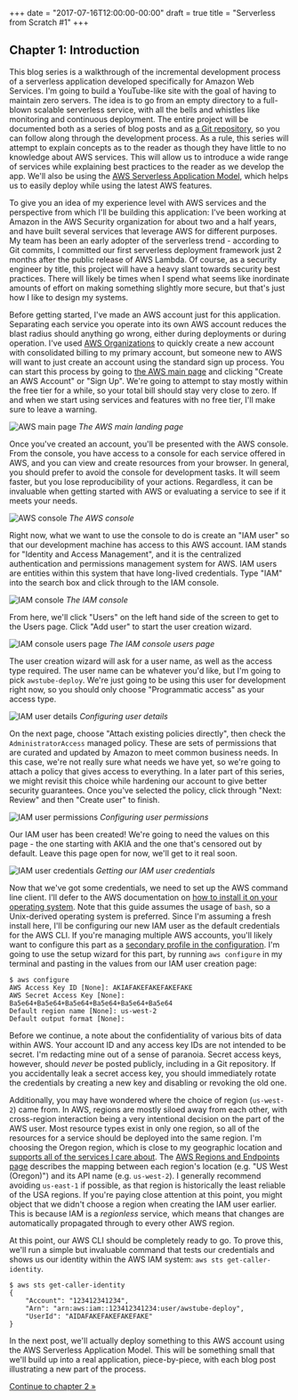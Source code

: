+++
date = "2017-07-16T12:00:00-00:00"
draft = true
title = "Serverless from Scratch #1"
+++

Chapter 1: Introduction
-----------------------

This blog series is a walkthrough of the incremental development process of a serverless
application developed specifically for Amazon Web Services. I'm going to build a YouTube-like
site with the goal of having to maintain zero servers. The idea is to go from an empty directory
to a full-blown scalable serverless service, with all the bells and whistles like monitoring
and continuous deployment. The entire project will be documented both as a series of blog posts
and as [a Git repository](https://github.com/schlarpc/awstube), so you can follow along through
the development process. As a rule, this series will attempt to explain concepts as to the reader
as though they have little to no knowledge about AWS services. This will allow us to introduce a
wide range of services while explaining best practices to the reader as we develop the app.
We'll also be using the
[AWS Serverless Application Model](https://github.com/awslabs/serverless-application-model),
which helps us to easily deploy while using the latest AWS features.

To give you an idea of my experience level with AWS services and the perspective from which I'll
be building this application: I've been working at Amazon in the AWS Security organization for
about two and a half years, and have built several services that leverage AWS for different
purposes. My team has been an early adopter of the serverless trend - according to Git commits,
I committed our first serverless deployment framework just 2 months after the public release of
AWS Lambda. Of course, as a security engineer by title, this project will have a heavy
slant towards security best practices. There will likely be times when I spend what seems like
inordinate amounts of effort on making something slightly more secure, but that's just how I
like to design my systems.

Before getting started, I've made an AWS account just for this application.
Separating each service you operate into its own AWS account reduces the blast
radius should anything go wrong, either during deployments or during operation. I've used
[AWS Organizations](https://aws.amazon.com/organizations/)
to quickly create a new account with consolidated billing to my primary account,
but someone new to AWS will want to just create an account using the standard sign up
process. You can start this process by going to [the AWS main page](https://aws.amazon.com/)
and clicking "Create an AWS Account" or "Sign Up". We're going to attempt to stay mostly within the
free tier for a while, so your total bill should stay very close to zero. If and when we start
using services and features with no free tier, I'll make sure to leave a warning.

<aside>
    <img src="/images/serverless/01-01.png" alt="AWS main page" />
    <em>The AWS main landing page</em>
</aside>

Once you've created an account, you'll be presented with the AWS console. From the console, you have
access to a console for each service offered in AWS, and you can view and create resources from your
browser. In general, you should prefer to avoid the console for development tasks. It will seem
faster, but you lose reproducibility of your actions. Regardless, it can be invaluable
when getting started with AWS or evaluating a service to see if it meets your needs.

<aside>
    <img src="/images/serverless/01-02.png" alt="AWS console" />
    <em>The AWS console</em>
</aside>

Right now, what we want to use the console to do is create an "IAM user" so that our
development machine has access to this AWS account. IAM stands for "Identity and Access Management",
and it is the centralized authentication and permissions management system for AWS. IAM users are
entities within this system that have long-lived credentials. Type "IAM" into the search box and
click through to the IAM console.

<aside>
    <img src="/images/serverless/01-03.png" alt="IAM console" />
    <em>The IAM console</em>
</aside>

From here, we'll click "Users" on the left hand side of the screen to get to the Users page.
Click "Add user" to start the user creation wizard.

<aside>
    <img src="/images/serverless/01-04.png" alt="IAM console users page" />
    <em>The IAM console users page</em>
</aside>

The user creation wizard will ask for a user name, as well as the access type required.
The user name can be whatever you'd like, but I'm going to pick `awstube-deploy`. We're just
going to be using this user for development right now, so you should only choose
"Programmatic access" as your access type.

<aside>
    <img src="/images/serverless/01-05.png" alt="IAM user details" />
    <em>Configuring user details</em>
</aside>

On the next page, choose "Attach existing policies directly", then check the
`AdministratorAccess` managed policy. These are sets of permissions that are
curated and updated by Amazon to meet common business needs. In this case, we're not really
sure what needs we have yet, so we're going to attach a policy that gives access to everything.
In a later part of this series, we might revisit this choice while hardening our account
to give better security guarantees. Once you've selected the policy, click through
"Next: Review" and then "Create user" to finish.

<aside>
    <img src="/images/serverless/01-06.png" alt="IAM user permissions" />
    <em>Configuring user permissions</em>
</aside>

Our IAM user has been created! We're going to need the values on this page - the one starting with
AKIA and the one that's censored out by default. Leave this page open for now, we'll get to it real
soon.

<aside>
    <img src="/images/serverless/01-07.png" alt="IAM user credentials" />
    <em>Getting our IAM user credentials</em>
</aside>

Now that we've got some credentials, we need to set up the AWS command line client.
I'll defer to the AWS documentation on
[how to install it on your operating system](http://docs.aws.amazon.com/cli/latest/userguide/installing.html).
Note that this guide assumes the usage of `bash`, so a Unix-derived operating system is preferred.
Since I'm assuming a fresh install here, I'll be configuring our new IAM user as the default
credentials for the AWS CLI. If you're managing multiple AWS accounts, you'll likely want to
configure this part as a
[secondary profile in the configuration](http://docs.aws.amazon.com/cli/latest/userguide/cli-multiple-profiles.html).
I'm going to use the setup wizard for this part, by running `aws configure` in my terminal
and pasting in the values from our IAM user creation page:

```
$ aws configure
AWS Access Key ID [None]: AKIAFAKEFAKEFAKEFAKE
AWS Secret Access Key [None]: Ba5e64+Ba5e64+Ba5e64+Ba5e64+Ba5e64+Ba5e64
Default region name [None]: us-west-2
Default output format [None]:
```

Before we continue, a note about the confidentiality of various bits of data within AWS.
Your account ID and any access key IDs are not intended to be secret. I'm redacting
mine out of a sense of paranoia. Secret access keys, however, should _never_ be posted
publicly, including in a Git repository. If you accidentally leak a secret access key,
you should immediately rotate the credentials by creating a new key and disabling or revoking
the old one.

Additionally, you may have wondered where the choice of region (`us-west-2`) came from.
In AWS, regions are mostly siloed away from each other, with cross-region interaction being a very
intentional decision on the part of the AWS user. Most resource types exist in only one region,
so all of the resources for a service should be deployed into the same region.
I'm choosing the Oregon region, which is close to my geographic location and
[supports all of the services I care about](https://aws.amazon.com/about-aws/global-infrastructure/regional-product-services/).
The [AWS Regions and Endpoints page](http://docs.aws.amazon.com/general/latest/gr/rande.html)
describes the mapping between each region's location (e.g. "US West (Oregon)") and its API name
(e.g. `us-west-2`). I generally recommend avoiding `us-east-1` if possible, as that
region is historically the least reliable of the USA regions. If you're paying close attention
at this point, you might object that we didn't choose a region when creating the IAM user earlier.
This is because IAM is a _regionless_ service, which means that changes are automatically propagated
through to every other AWS region.

At this point, our AWS CLI should be completely ready to go. To prove this, we'll run a
simple but invaluable command that tests our credentials and shows us our identity within
the AWS IAM system: `aws sts get-caller-identity`.

```
$ aws sts get-caller-identity
{
    "Account": "123412341234",
    "Arn": "arn:aws:iam::123412341234:user/awstube-deploy",
    "UserId": "AIDAFAKEFAKEFAKEFAKE"
}
```

In the next post, we'll actually deploy something to this AWS account using the AWS
Serverless Application Model. This will be something small that we'll build up into a real
application, piece-by-piece, with each blog post illustrating a new part of the process.

[Continue to chapter 2 &#xbb;](/posts/serverless-from-scratch-2/)
